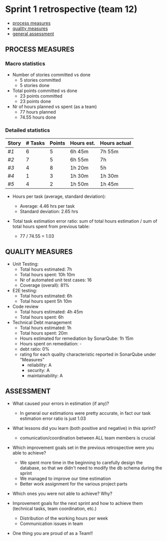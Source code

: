 Sprint 1 retrospective (team 12)
=====================================

- [process measures](#process-measures)
- [quality measures](#quality-measures)
- [general assessment](#assessment)

## PROCESS MEASURES 

### Macro statistics

- Number of stories committed vs done  
    - 5 stories committed
    - 5 stories done
- Total points committed vs done
    - 23 points committed
    - 23 points done
- Nr of hours planned vs spent (as a team)
    - 77 hours planned
    - 74.55 hours done


### Detailed statistics

| Story  | # Tasks | Points | Hours est. | Hours actual |
|--------|---------|--------|------------|--------------|
| _#1_       |    6     |   5     |      6h 45m      |       7h 55m       |
| _#2_      |     7    |    5    |     6h 55m    |       7h        |
| _#3_      |     4    |    8    |     1h 20m       |        5h       |
| _#4_      |     1    |    3    |      1h 30m      |       1h 30m       |
| _#5_       |    4     |    2    |      1h 50m      |      1h 45m        |


- Hours per task (average, standard deviation):
    - Average: 4.46 hrs per task
    - Standard deviation: 2.65 hrs

- Total task estimation error ratio: sum of total hours estimation / sum of total hours spent from previous table:
    -  77 / 74.55 =  1.03
## QUALITY MEASURES 

- Unit Testing:
  - Total hours estimated: 7h
  - Total hours spent: 10h 10m
  - Nr of automated unit test cases: 16
  - Coverage (overall): 81%
- E2E testing:
  - Total hours estimated: 6h 
  - Total hours spent 5h 10m
- Code review 
  - Total hours estimated: 4h 45m
  - Total hours spent: 6h
- Technical Debt management
  - Total hours estimated: 1h
  - Total hours spent: 20m
  - Hours estimated for remediation by SonarQube: 1h 15m
  - Hours spent on remediation: -
  - debt ratio: 0%
  - rating for each quality characteristic reported in SonarQube under "Measures"
    - reliability: A
    - security: A
    - maintainability: A

## ASSESSMENT

- What caused your errors in estimation (if any)?
    - In general our estimations were pretty accurate, in fact our task estimation error ratio is just 1.03
	
- What lessons did you learn (both positive and negative) in this sprint?
	- comunication/coordination between ALL team members is crucial

- Which improvement goals set in the previous retrospective were you able to achieve? 
    - We spent more time in the beginning to carefully design the database, so that we didn't need to modify the db schema during the sprint
    - We managed to improve our time estimation
    - Better work assignment for the various project parts

- Which ones you were not able to achieve? Why?


- Improvement goals for the next sprint and how to achieve them (technical tasks, team coordination, etc.)
     - Distribution of the working hours per week
     - Communication issues in team

- One thing you are proud of as a Team!!
    
